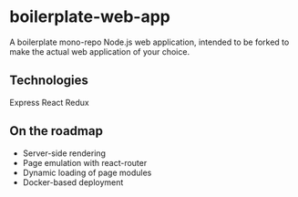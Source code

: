 # boilerplate-web-app

A boilerplate mono-repo Node.js web application, intended to be forked to
make the actual web application of your choice.

## Technologies

Express
React
Redux

## On the roadmap

- Server-side rendering
- Page emulation with react-router
- Dynamic loading of page modules
- Docker-based deployment
